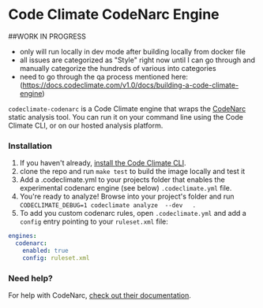 # Code Climate CodeNarc Engine
##WORK IN PROGRESS

- only will run locally in dev mode after building locally from docker file
- all issues are categorized as "Style" right now until I can go through and manually 
categorize the hundreds of various into categories
- need to go through the qa process mentioned here: (https://docs.codeclimate.com/v1.0/docs/building-a-code-climate-engine)

`codeclimate-codenarc` is a Code Climate engine that wraps the [CodeNarc](https://github.com/CodeNarc/CodeNarc) static analysis tool. You can run it on your command line using the Code Climate CLI, or on our hosted analysis platform.

### Installation

1. If you haven't already, [install the Code Climate CLI](https://github.com/codeclimate/codeclimate).
2. clone the repo and run `make test` to build the image locally and test it
3. Add a .codeclimate.yml to your projects folder that enables the experimental codenarc engine (see below) `.codeclimate.yml` file.
4. You're ready to analyze! Browse into your project's folder and run `CODECLIMATE_DEBUG=1 codeclimate analyze  --dev   `.
5. To add you custom codenarc rules, open `.codeclimate.yml` and add a `config` entry pointing to your `ruleset.xml` file:
```yml
engines:
  codenarc:
    enabled: true
    config: ruleset.xml
```

### Need help?

For help with CodeNarc, [check out their documentation](http://codenarc.sourceforge.net/codenarc-command-line.html).

[cc-docs-codenarc]: https://docs.codeclimate.com/docs/codenarc
